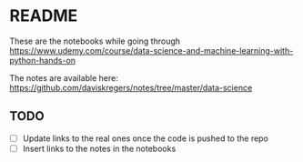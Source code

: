 # README

These are the notebooks while going through https://www.udemy.com/course/data-science-and-machine-learning-with-python-hands-on

The notes are available here: https://github.com/daviskregers/notes/tree/master/data-science

## TODO
- [ ] Update links to the real ones once the code is pushed to the repo
- [ ] Insert links to the notes in the notebooks